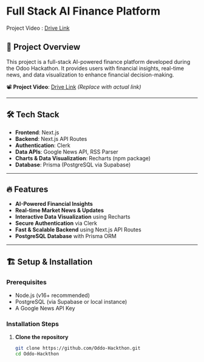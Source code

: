 # Full Stack AI Finance Platform

Project Video : [Drive Link](https://drive.google.com/drive/folders/1AnXf6vNCQSoJ5M-GGKoTNJGRt68syMlg?dmr=1&ec=wgc-drive-globalnav-goto)

## 🚀 Project Overview
This project is a full-stack AI-powered finance platform developed during the Odoo Hackathon. It provides users with financial insights, real-time news, and data visualization to enhance financial decision-making.

📽 **Project Video**: [Drive Link](#) *(Replace with actual link)*

---

## 🛠 Tech Stack
- **Frontend**: Next.js  
- **Backend**: Next.js API Routes  
- **Authentication**: Clerk  
- **Data APIs**: Google News API, RSS Parser  
- **Charts & Data Visualization**: Recharts (npm package)  
- **Database**: Prisma (PostgreSQL via Supabase)  

---

## 🔥 Features
- **AI-Powered Financial Insights**  
- **Real-time Market News & Updates**  
- **Interactive Data Visualization** using Recharts  
- **Secure Authentication** via Clerk  
- **Fast & Scalable Backend** using Next.js API Routes  
- **PostgreSQL Database** with Prisma ORM  

---

## 🏗 Setup & Installation

### Prerequisites
- Node.js (v16+ recommended)  
- PostgreSQL (via Supabase or local instance)  
- A Google News API Key  

### Installation Steps

1. **Clone the repository**  
   ```bash
   git clone https://github.com/Oddo-Hackthon.git
   cd Oddo-Hackthon

